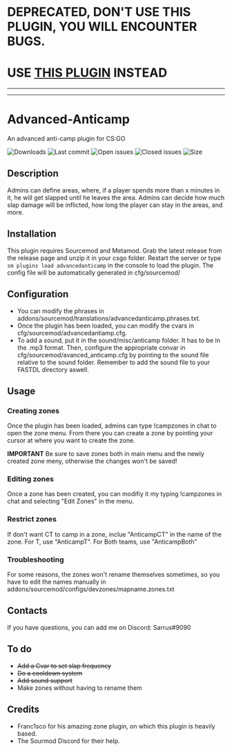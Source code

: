 # DEPRECATED, DON'T USE THIS PLUGIN, YOU WILL ENCOUNTER BUGS.
# USE [THIS PLUGIN](https://github.com/Sarrus1/fuckZonesAntiCamp) INSTEAD


 ---
 ---

# Advanced-Anticamp
An advanced anti-camp plugin for CS:GO

![Downloads](https://img.shields.io/github/downloads/Sarrus1/advanced-anticamp/total) ![Last commit](https://img.shields.io/github/last-commit/Sarrus1/advanced-anticamp "Last commit") ![Open issues](https://img.shields.io/github/issues/Sarrus1/advanced-anticamp "Open Issues") ![Closed issues](https://img.shields.io/github/issues-closed/Sarrus1/advanced-anticamp "Closed Issues") ![Size](https://img.shields.io/github/repo-size/Sarrus1/advanced-anticamp "Size")

## Description ##
Admins can define areas, where, if a player spends more than x minutes in it, he will get slapped until he leaves the area.
Admins can decide how much slap damage will be inflicted, how long the player can stay in the areas, and more.

## Installation ##
This plugin requires Sourcemod and Metamod.
Grab the latest release from the release page and unzip it in your csgo folder.
Restart the server or type `sm plugins load advancedanticamp` in the console to load the plugin.
The config file will be automatically generated in cfg/sourcemod/

## Configuration ##
- You can modify the phrases in addons/sourcemod/translations/advancedanticamp.phrases.txt.
- Once the plugin has been loaded, you can modify the cvars in cfg/sourcemod/advancedantiamp.cfg.
- To add a sound, put it in the sound/misc/anticamp folder. It has to be in the .mp3 format. Then, configure the appropriate convar in cfg/sourcemod/avanced_anticamp.cfg by pointing to the sound file relative to the sound folder. Remember to add the sound file to your FASTDL directory aswell.

## Usage ##
### Creating zones ###
Once the plugin has been loaded, admins can type !campzones in chat to open the zone menu. From there you can create a zone by pointing your cursor at where you want to create the zone.

**IMPORTANT** Be sure to save zones both in main menu and the newly created zone meny, otherwise the changes won't be saved!

### Editing zones ###
Once a zone has been created, you can modifiy it my typing !campzones in chat and selecting "Edit Zones" in the menu.

### Restrict zones ###
If don't want CT to camp in a zone, inclue "AnticampCT" in the name of the zone.
For T, use "AnticampT".
For Both teams, use "AnticampBoth"

### Troubleshooting ###
For some reasons, the zones won't rename themselves sometimes, so you have to edit the names manually in addons/sourcemod/configs/devzones/mapname.zones.txt

## Contacts ##
If you have questions, you can add me on Discord: Sarrus#9090

## To do ##
- ~~Add a Cvar to set slap frequency~~
- ~~Do a cooldown system~~
- ~~Add sound support~~
- Make zones without having to rename them

## Credits ##
- Franc1sco for his amazing zone plugin, on which this plugin is heavily based.
- The Sourmod Discord for their help.


